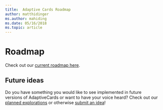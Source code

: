 ```yaml
---
title:  Adaptive Cards Roadmap
author: matthidinger
ms.author: mahiding
ms.date: 05/16/2018
ms.topic: article
---
```


# Roadmap
Check out our [current roadmap here](https://aka.ms/acroadmap).

## Future ideas
Do you have something you would like to see implemented in future versions of AdaptiveCards or want to have your voice heard? 
Check out our [planned explorations](https://portal.productboard.com/adaptivecards/1-adaptive-cards-features/tabs/4-under-consideration) or otherwise [submit an idea](https://portal.productboard.com/adaptivecards/1-adaptive-cards-features/tabs/6-planned/submit-idea)!
